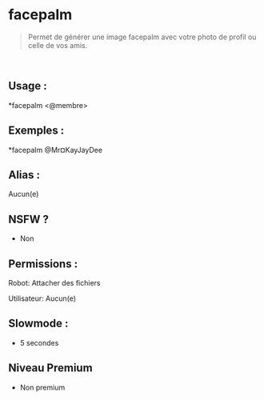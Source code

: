 # facepalm

> Permet de générer une image facepalm avec votre photo de profil ou celle de vos amis.

<br>

## Usage :

*facepalm <@membre>

## Exemples :

*facepalm @Mr¤KayJayDee

## Alias :

Aucun(e)

## NSFW ?

- Non

## Permissions :

Robot: Attacher des fichiers
<br>

Utilisateur: Aucun(e)

## Slowmode :

- 5 secondes

## Niveau Premium

- Non premium